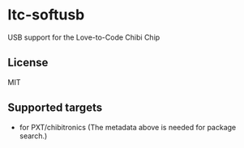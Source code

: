 # ltc-softusb

USB support for the Love-to-Code Chibi Chip

## License

MIT

## Supported targets

* for PXT/chibitronics
(The metadata above is needed for package search.)

